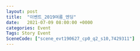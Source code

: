 ```yaml
---
layout: post
title:  "이벤트_2019여름_엔딩"
date:   2021-07-09 08:00:00 +0000
categories: Event
Tags: Story Event
SceneCode: ["scene_evt190627_cp0_q2_s10,7429311"]
---
```

